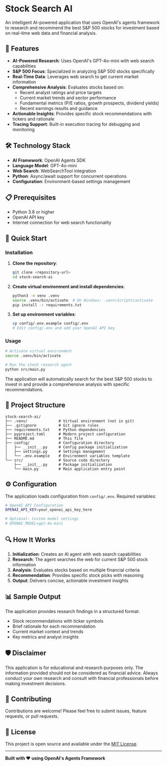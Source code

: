# Stock Search AI

An intelligent AI-powered application that uses OpenAI's agents framework to research and recommend the best S&P 500 stocks for investment based on real-time web data and financial analysis.

## 🚀 Features

- **AI-Powered Research**: Uses OpenAI's GPT-4o-mini with web search capabilities
- **S&P 500 Focus**: Specialized in analyzing S&P 500 stocks specifically
- **Real-Time Data**: Leverages web search to get current market information
- **Comprehensive Analysis**: Evaluates stocks based on:
  - Recent analyst ratings and price targets
  - Current market trends and sector performance
  - Fundamental metrics (P/E ratios, growth prospects, dividend yields)
  - Recent earnings results and guidance
- **Actionable Insights**: Provides specific stock recommendations with tickers and rationale
- **Tracing Support**: Built-in execution tracing for debugging and monitoring

## 🛠️ Technology Stack

- **AI Framework**: OpenAI Agents SDK
- **Language Model**: GPT-4o-mini
- **Web Search**: WebSearchTool integration
- **Python**: Async/await support for concurrent operations
- **Configuration**: Environment-based settings management

## 📋 Prerequisites

- Python 3.8 or higher
- OpenAI API key
- Internet connection for web search functionality

## 🚀 Quick Start

### Installation

1. **Clone the repository**:
   ```bash
   git clone <repository-url>
   cd stock-search-ai
   ```

2. **Create virtual environment and install dependencies**:
   ```bash
   python3 -m venv .venv
   source .venv/bin/activate  # On Windows: .venv\Scripts\activate
   pip install -r requirements.txt
   ```

3. **Set up environment variables**:
   ```bash
   cp config/.env.example config/.env
   # Edit config/.env and add your OpenAI API key
   ```

### Usage

```bash
# Activate virtual environment
source .venv/bin/activate

# Run the stock research agent
python src/main.py
```

The application will automatically search for the best S&P 500 stocks to invest in and provide a comprehensive analysis with specific recommendations.

## 📁 Project Structure

```
stock-search-ai/
├── .venv/              # Virtual environment (not in git)
├── .gitignore          # Git ignore rules
├── requirements.txt    # Python dependencies
├── pyproject.toml      # Modern project configuration
├── README.md           # This file
├── config/             # Configuration directory
│   ├── __init__.py     # Config package initialization
│   ├── settings.py     # Settings management
│   └── .env.example    # Environment variables template
└── src/                # Source code directory
    ├── __init__.py     # Package initialization
    └── main.py         # Main application entry point
```

## ⚙️ Configuration

The application loads configuration from `config/.env`. Required variables:

```bash
# OpenAI API Configuration
OPENAI_API_KEY=your_openai_api_key_here

# Optional: Custom model settings
# OPENAI_MODEL=gpt-4o-mini
```

## 🔍 How It Works

1. **Initialization**: Creates an AI agent with web search capabilities
2. **Research**: The agent searches the web for current S&P 500 stock information
3. **Analysis**: Evaluates stocks based on multiple financial criteria
4. **Recommendation**: Provides specific stock picks with reasoning
5. **Output**: Delivers concise, actionable investment insights

## 📊 Sample Output

The application provides research findings in a structured format:
- Stock recommendations with ticker symbols
- Brief rationale for each recommendation
- Current market context and trends
- Key metrics and analyst insights

## 🛡️ Disclaimer

This application is for educational and research purposes only. The information provided should not be considered as financial advice. Always conduct your own research and consult with financial professionals before making investment decisions.

## 🤝 Contributing

Contributions are welcome! Please feel free to submit issues, feature requests, or pull requests.

## 📄 License

This project is open source and available under the [MIT License](LICENSE).

---

**Built with ❤️ using OpenAI's Agents Framework**